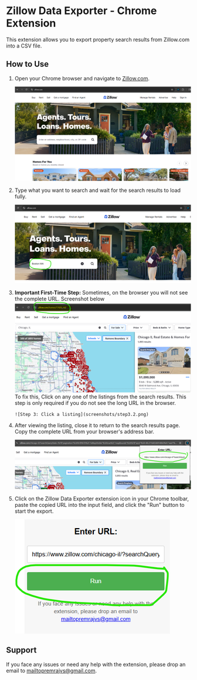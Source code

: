 # Zillow Data Exporter - Chrome Extension

This extension allows you to export property search results from Zillow.com into a CSV file.

## How to Use

1.  Open your Chrome browser and navigate to [Zillow.com](https://www.zillow.com).

    ![Step 1: Navigate to Zillow](screenshots/step1.png)

2.  Type what you want to search and wait for the search results to load fully.

    ![Step 2: Search for properties](screenshots/step2.png)

3.  **Important First-Time Step:** Sometimes, on the browser you will not see the complete URL. Screenshot below
    ![Step 2: Full URL not loaded in the browser](screenshots/step3.1.png)
    To fix this, Click on any one of the listings from the search results.
    This step is only required if you do not see the long URL in the browser.

        ![Step 3: Click a listing](screenshots/step3.2.png)

4.  After viewing the listing, close it to return to the search results page. Copy the complete URL from your browser's address bar.

    ![Step 4: Copy the URL](screenshots/step4.png)

5.  Click on the Zillow Data Exporter extension icon in your Chrome toolbar, paste the copied URL into the input field, and click the "Run" button to start the export.

    ![Step 5: Use the extension to export](screenshots/step5.png)

## Support

If you face any issues or need any help with the extension, please drop an email to [mailtopremrajvs@gmail.com](mailto:mailtopremrajvs@gmail.com).
